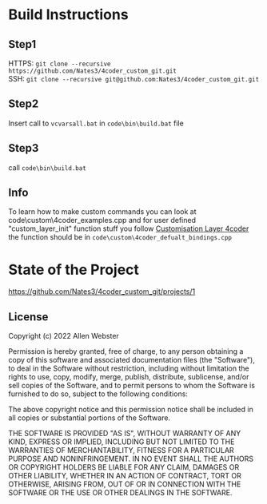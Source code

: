# Build Instructions

## Step1 
HTTPS: `git clone --recursive https://github.com/Nates3/4coder_custom_git.git`  
SSH: `git clone --recursive git@github.com:Nates3/4coder_custom_git.git`

## Step2 
Insert call to `vcvarsall.bat` in `code\bin\build.bat` file

## Step3 
call `code\bin\build.bat`

## Info
To learn how to make custom commands you can look at code\custom\4coder_examples.cpp
and for user defined "custom_layer_init" function stuff you follow 
[Customisation Layer 4coder](https://4coder.handmade.network/forums/articles/t/7319-customization_layer_-_getting_started__4coder_4.1_)
the function should be in `code\custom\4coder_defualt_bindings.cpp`

# State of the Project
https://github.com/Nates3/4coder_custom_git/projects/1

## License
Copyright (c) 2022 Allen Webster

Permission is hereby granted, free of charge, to any person obtaining a copy of this software and associated documentation files (the "Software"), to deal in the Software without restriction, including without limitation the rights to use, copy, modify, merge, publish, distribute, sublicense, and/or sell copies of the Software, and to permit persons to whom the Software is furnished to do so, subject to the following conditions:

The above copyright notice and this permission notice shall be included in all copies or substantial portions of the Software.

THE SOFTWARE IS PROVIDED "AS IS", WITHOUT WARRANTY OF ANY KIND, EXPRESS OR IMPLIED, INCLUDING BUT NOT LIMITED TO THE WARRANTIES OF MERCHANTABILITY, FITNESS FOR A PARTICULAR PURPOSE AND NONINFRINGEMENT. IN NO EVENT SHALL THE AUTHORS OR COPYRIGHT HOLDERS BE LIABLE FOR ANY CLAIM, DAMAGES OR OTHER LIABILITY, WHETHER IN AN ACTION OF CONTRACT, TORT OR OTHERWISE, ARISING FROM, OUT OF OR IN CONNECTION WITH THE SOFTWARE OR THE USE OR OTHER DEALINGS IN THE SOFTWARE.

